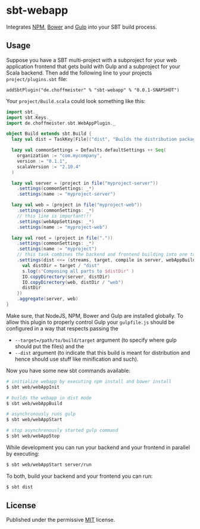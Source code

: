 # sbt-webapp

Integrates [NPM](https://www.npmjs.org/), [Bower](http://bower.io/) and [Gulp](http://gulpjs.com/) into your SBT build process.

## Usage

Suppose you have a SBT multi-project with a subproject for your web application frontend that gets build with Gulp and a subproject for your Scala backend. Then add the following line to your projects `project/plugins.sbt` file:

~~~
addSbtPlugin("de.choffmeister" % "sbt-webapp" % "0.0.1-SNAPSHOT")
~~~

Your `project/Build.scala` could look something like this:

~~~ scala
import sbt._
import sbt.Keys._
import de.choffmeister.sbt.WebAppPlugin._

object Build extends sbt.Build {
  lazy val dist = TaskKey[File]("dist", "Builds the distribution packages")

  lazy val commonSettings = Defaults.defaultSettings ++ Seq(
    organization := "com.mycompany",
    version := "0.1.1",
    scalaVersion := "2.10.4"
  )

  lazy val server = (project in file("myproject-server"))
    .settings(commonSettings: _*)
    .settings(name := "myproject-server")

  lazy val web = (project in file("myproject-web"))
    .settings(commonSettings: _*)
    // this line is important!!!
    .settings(webAppSettings: _*)
    .settings(name := "myproject-web")

  lazy val root = (project in file("."))
    .settings(commonSettings: _*)
    .settings(name := "myproject")
    // this task combines the backend and frontend building into one task
    .settings(dist <<= (streams, target, compile in server, webAppBuild in web) map { (s, target, server, web) =>
      val distDir = target / "dist"
      s.log(s"Composing all parts to $distDir" )
      IO.copyDirectory(server, distDir)
      IO.copyDirectory(web, distDir / "web")
      distDir
    })
    .aggregate(server, web)
}
~~~

Make sure, that NodeJS, NPM, Bower and Gulp are installed globally. To allow this plugin to properly control Gulp your `gulpfile.js` should be configured in a way that respects passing the

* `--target=/path/to/build/target` argument (to specify where gulp should put the files) and the
* `--dist` argument (to indicate that this build is meant for distribution and hence should use stuff like minification and such).

Now you have some new sbt commands available:

~~~ bash
# initialize webapp by executing npm install and bower install
$ sbt web/webAppInit

# builds the webapp in dist mode
$ sbt web/webAppBuild

# asynchronously runs gulp
$ sbt web/webAppStart

# stop asynchronously started gulp command
$ sbt web/webAppStop
~~~

While development you can run your backend and your frontend in parallel by executing:

~~~ bash
$ sbt web/webAppStart server/run
~~~

To both, build your backend and your frontend you can run:

~~~ bash
$ sbt dist
~~~

## License

Published under the permissive [MIT](http://opensource.org/licenses/MIT) license.
